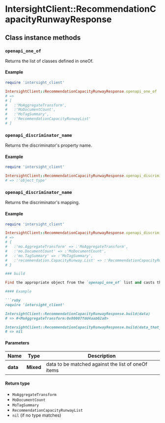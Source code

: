 # IntersightClient::RecommendationCapacityRunwayResponse

## Class instance methods

### `openapi_one_of`

Returns the list of classes defined in oneOf.

#### Example

```ruby
require 'intersight_client'

IntersightClient::RecommendationCapacityRunwayResponse.openapi_one_of
# =>
# [
#   :'MoAggregateTransform',
#   :'MoDocumentCount',
#   :'MoTagSummary',
#   :'RecommendationCapacityRunwayList'
# ]
```

### `openapi_discriminator_name`

Returns the discriminator's property name.

#### Example

```ruby
require 'intersight_client'

IntersightClient::RecommendationCapacityRunwayResponse.openapi_discriminator_name
# => :'object_type'
```

### `openapi_discriminator_name`

Returns the discriminator's mapping.

#### Example

```ruby
require 'intersight_client'

IntersightClient::RecommendationCapacityRunwayResponse.openapi_discriminator_mapping
# =>
# {
#   :'mo.AggregateTransform' => :'MoAggregateTransform',
#   :'mo.DocumentCount' => :'MoDocumentCount',
#   :'mo.TagSummary' => :'MoTagSummary',
#   :'recommendation.CapacityRunway.List' => :'RecommendationCapacityRunwayList'
# }

### build

Find the appropriate object from the `openapi_one_of` list and casts the data into it.

#### Example

```ruby
require 'intersight_client'

IntersightClient::RecommendationCapacityRunwayResponse.build(data)
# => #<MoAggregateTransform:0x00007fdd4aab02a0>

IntersightClient::RecommendationCapacityRunwayResponse.build(data_that_doesnt_match)
# => nil
```

#### Parameters

| Name | Type | Description |
| ---- | ---- | ----------- |
| **data** | **Mixed** | data to be matched against the list of oneOf items |

#### Return type

- `MoAggregateTransform`
- `MoDocumentCount`
- `MoTagSummary`
- `RecommendationCapacityRunwayList`
- `nil` (if no type matches)

